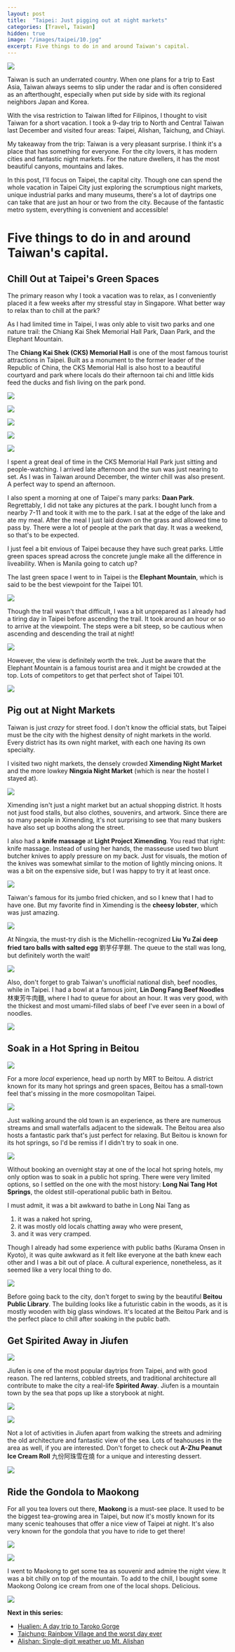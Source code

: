 ```yaml
---
layout: post
title:  "Taipei: Just pigging out at night markets"
categories: [Travel, Taiwan]
hidden: true
image: "/images/taipei/10.jpg"
excerpt: Five things to do in and around Taiwan's capital.
---
```


![](/images/taipei/10.jpg)

Taiwan is such an underrated country. When one plans for a trip to East Asia, Taiwan always seems to slip under the radar and is often considered as an afterthought, especially when put side by side with its regional neighbors Japan and Korea.

With the visa restriction to Taiwan lifted for Filipinos, I thought to visit Taiwan for a short vacation. I took a 9-day trip to North and Central Taiwan last December and visited four areas: Taipei, Alishan, Taichung, and Chiayi. 

My takeaway from the trip: Taiwan is a very pleasant surprise. I think it's a place that has something for everyone. For the city lovers, it has modern cities and fantastic night markets. For the nature dwellers, it has the most beautiful canyons, mountains and lakes. 

In this post, I'll focus on Taipei, the capital city. Though one can spend the whole vacation in Taipei City just exploring the scrumptious night markets, unique industrial parks and many museums, there's a lot of daytrips one can take that are just an hour or two from the city. Because of the fantastic metro system, everything is convenient and accessible!

# Five things to do in and around Taiwan's capital.

## Chill Out at Taipei's Green Spaces

The primary reason why I took a vacation was to relax, as I conveniently placed it a few weeks after my stressful stay in Singapore. What better way to relax than to chill at the park?

As I had limited time in Taipei, I was only able to visit two parks and one nature trail: the Chiang Kai Shek Memorial Hall Park, Daan Park, and the Elephant Mountain.

The **Chiang Kai Shek (CKS) Memorial Hall** is one of the most famous tourist attractions in Taipei. Built as a monument to the former leader of the Republic of China, the CKS Memorial Hall is also host to a beautiful courtyard and park where locals do their afternoon tai chi and little kids feed the ducks and fish living on the park pond.

![](/images/taipei/02.jpg)

![](/images/taipei/03.jpg)

![](/images/taipei/04.jpg)

![](/images/taipei/05.jpg)

![](/images/taipei/06.jpg)

I spent a great deal of time in the CKS Memorial Hall Park just sitting and people-watching. I arrived late afternoon and the sun was just nearing to set. As I was in Taiwan around December, the winter chill was also present. A perfect way to spend an afternoon.

I also spent a morning at one of Taipei's many parks: **Daan Park**. Regrettably, I did not take any pictures at the park. I bought lunch from a nearby 7-11 and took it with me to the park. I sat at the edge of the lake and ate my meal. After the meal I just laid down on the grass and allowed time to pass by. There were a lot of people at the park that day. It was a weekend, so that's to be expected. 

I just feel a bit envious of Taipei because they have such great parks. Little green spaces spread across the concrete jungle make all the difference in liveability. When is Manila going to catch up?

The last green space I went to in Taipei is the **Elephant Mountain**, which is said to be the best viewpoint for the Taipei 101.

![](/images/taipei/08.jpg)

Though the trail wasn't that difficult, I was a bit unprepared as I already had a tiring day in Taipei before ascending the trail. It took around an hour or so to arrive at the viewpoint. The steps were a bit steep, so be cautious when ascending and descending the trail at night!

![](/images/taipei/09.jpg)

However, the view is definitely worth the trek. Just be aware that the Elephant Mountain is a famous tourist area and it might be crowded at the top. Lots of competitors to get that perfect shot of Taipei 101.

![](/images/taipei/10.jpg)

## Pig out at Night Markets

Taiwan is just *crazy* for street food. I don't know the official stats, but Taipei must be the city with the highest density of night markets in the world. Every district has its own night market, with each one having its own specialty.

I visited two night markets, the densely crowded **Ximending Night Market** and the more lowkey **Ningxia Night Market** (which is near the hostel I stayed at).

![](/images/taipei/11.jpg)

Ximending isn't just a night market but an actual shopping district. It hosts not just food stalls, but also clothes, souvenirs, and artwork. Since there are so many people in Ximending, it's not surprising to see that many buskers have also set up booths along the street.

I also had a **knife massage** at **Light Project Ximending**. You read that right: knife massage. Instead of using her hands, the masseuse used two blunt butcher knives to apply pressure on my back. Just for visuals, the motion of the knives was somewhat similar to the motion of lightly mincing onions. It was a bit on the expensive side, but I was happy to try it at least once.

![](/images/taipei/12.jpg)

Taiwan's famous for its jumbo fried chicken, and so I knew that I had to have one. But my favorite find in Ximending is the **cheesy lobster**, which was just amazing.

![](/images/taipei/24.jpg)

At Ningxia, the must-try dish is the Michellin-recognized **Liu Yu Zai deep fried taro balls with salted egg** 劉芋仔芋餅. The queue to the stall was long, but definitely worth the wait!

![](/images/taipei/21.jpg)

Also, don't forget to grab Taiwan's unofficial national dish, beef noodles, while in Taipei. I had a bowl at a famous joint, **Lin Dong Fang Beef Noodles** 林東芳牛肉麵, where I had to queue for about an hour. It was very good, with the thickest and most umami-filled slabs of beef I've ever seen in a bowl of noodles.

![](/images/taipei/01.jpg)

## Soak in a Hot Spring in Beitou

![](/images/taipei/17.jpg)

For a more *local* experience, head up north by MRT to Beitou. A district known for its many hot springs and green spaces, Beitou has a small-town feel that's missing in the more cosmopolitan Taipei. 

![](/images/taipei/19.jpg)

Just walking around the old town is an experience, as there are numerous streams and small waterfalls adjacent to the sidewalk. The Beitou area also hosts a fantastic park that's just perfect for relaxing. But Beitou is known for its hot springs, so I'd be remiss if I didn't try to soak in one.

![](/images/taipei/18.jpg)

 Without booking an overnight stay at one of the local hot spring hotels, my only option was to soak in a public hot spring. There were very limited options, so I settled on the one with the most history: **Long Nai Tang Hot Springs**, the oldest still-operational public bath in Beitou.

I must admit, it was a bit awkward to bathe in Long Nai Tang as

1. it was a naked hot spring,
2. it was mostly old locals chatting away who were present,
3. and it was very cramped.

Though I already had some experience with public baths (Kurama Onsen in Kyoto), it was quite awkward as it felt like everyone at the bath knew each other and I was a bit out of place. A cultural experience, nonetheless, as it seemed like a very local thing to do.

![](/images/taipei/20.jpg)

Before going back to the city, don't forget to swing by the beautiful **Beitou Public Library**. The building looks like a futuristic cabin in the woods, as it is mostly wooden with big glass windows. It's located at the Beitou Park and is the perfect place to chill after soaking in the public bath.

## Get Spirited Away in Jiufen

![](/images/taipei/14.jpg)

Jiufen is one of the most popular daytrips from Taipei, and with good reason. The red lanterns, cobbled streets, and traditional architecture all contribute to make the city a real-life **Spirited Away**. Jiufen is a mountain town by the sea that pops up like a storybook at night.

![](/images/taipei/15.jpg)

![](/images/taipei/16.jpg)

Not a lot of activities in Jiufen apart from walking the streets and admiring the old architecture and fantastic view of the sea. Lots of teahouses in the area as well, if you are interested. Don't forget to check out **A-Zhu Peanut Ice Cream Roll** 九份阿珠雪在燒 for a unique and interesting dessert.

![](/images/taipei/13.jpg)

## Ride the Gondola to Maokong

For all you tea lovers out there, **Maokong** is a must-see place. It used to be the biggest tea-growing area in Taipei, but now it's mostly known for its many scenic teahouses that offer a nice view of Taipei at night. It's also very known for the gondola that you have to ride to get there!

![](/images/taipei/22.jpg)

![](/images/taipei/23.jpg)

I went to Maokong to get some tea as souvenir and admire the night view. It was a bit chilly on top of the mountain. To add to the chill, I bought some Maokong Oolong ice cream from one of the local shops. Delicious.

![](/images/taipei/25.jpg)

**Next in this series:**
* [Hualien: A day trip to Taroko Gorge](https://piocalderon.github.io/hualien/)
* [Taichung: Rainbow Village and the worst day ever](https://piocalderon.github.io/taichung/)
* [Alishan: Single-digit weather up Mt. Alishan](https://piocalderon.github.io/alishan/)
